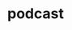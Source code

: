 ---
layout: page
title: podcast
permalink: /podcast/
description: A growing collection of your cool projects.
nav: true
---